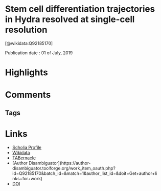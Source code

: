
Stem cell differentiation trajectories in Hydra resolved at single-cell resolution
==================================================================================
  
  [@wikidata:Q92185170]  
  
Publication date : 01 of July, 2019  

# Highlights

# Comments

## Tags

# Links
  
 * [Scholia Profile](https://scholia.toolforge.org/work/Q92185170)  
 * [Wikidata](https://www.wikidata.org/wiki/Q92185170)  
 * [TABernacle](https://tabernacle.toolforge.org/?#/tab/manual/Q92185170/P921%3BP4510)  
 * [Author Disambiguator](https://author-
disambiguator.toolforge.org/work_item_oauth.php?id=Q92185170&batch_id=&match=1&author_list_id=&doit=Get+author+links+for+work)  
 * [DOI](https://doi.org/10.1126/SCIENCE.AAV9314)  
